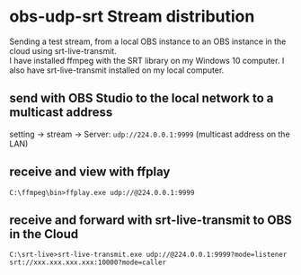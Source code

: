 # obs-udp-srt Stream distribution
Sending a test stream, from a local OBS instance to an OBS instance in the cloud using srt-live-transmit.  
I have installed ffmpeg with the SRT library on my Windows 10 computer. I also have srt-live-transmit installed on my local computer.  
## send with OBS Studio to the local network to a multicast address
setting -> stream -> Server:
`udp://224.0.0.1:9999` (multicast address on the LAN)
## receive and view with ffplay
`C:\ffmpeg\bin>ffplay.exe udp://@224.0.0.1:9999`
## receive and forward with srt-live-transmit to OBS in the Cloud
`C:\srt-live>srt-live-transmit.exe udp://@224.0.0.1:9999?mode=listener srt://xxx.xxx.xxx.xxx:10000?mode=caller`
